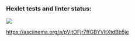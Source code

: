 ### Hexlet tests and linter status:
<a href="https://codeclimate.com/github/meshe300/java-project-61/maintainability"><img src="https://api.codeclimate.com/v1/badges/2a6269c1770546b94239/maintainability" /></a>

https://asciinema.org/a/pVjtOFjr7ffGBYVltXtdBb5je